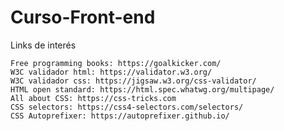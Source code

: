 # Curso-Front-end


Links de interés

    Free programming books: https://goalkicker.com/
    W3C validador html: https://validator.w3.org/
    W3C validador css: https://jigsaw.w3.org/css-validator/
    HTML open standard: https://html.spec.whatwg.org/multipage/
    All about CSS: https://css-tricks.com
    CSS selectors: https://css4-selectors.com/selectors/
    CSS Autoprefixer: https://autoprefixer.github.io/

